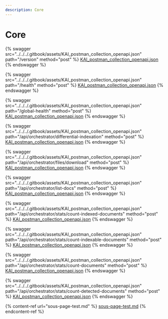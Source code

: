 ```yaml
---
description: Core
---
```


# Core

{% swagger src="../../../.gitbook/assets/KAI_postman_collection_openapi.json" path="/version" method="post" %}
[KAI_postman_collection_openapi.json](../../../.gitbook/assets/KAI_postman_collection_openapi.json)
{% endswagger %}

{% swagger src="../../../.gitbook/assets/KAI_postman_collection_openapi.json" path="/health" method="post" %}
[KAI_postman_collection_openapi.json](../../../.gitbook/assets/KAI_postman_collection_openapi.json)
{% endswagger %}

{% swagger src="../../../.gitbook/assets/KAI_postman_collection_openapi.json" path="/global-health" method="post" %}
[KAI_postman_collection_openapi.json](../../../.gitbook/assets/KAI_postman_collection_openapi.json)
{% endswagger %}

{% swagger src="../../../.gitbook/assets/KAI_postman_collection_openapi.json" path="/api/orchestrator/differential-indexation" method="post" %}
[KAI_postman_collection_openapi.json](../../../.gitbook/assets/KAI_postman_collection_openapi.json)
{% endswagger %}

{% swagger src="../../../.gitbook/assets/KAI_postman_collection_openapi.json" path="/api/orchestrator/files/download" method="post" %}
[KAI_postman_collection_openapi.json](../../../.gitbook/assets/KAI_postman_collection_openapi.json)
{% endswagger %}

{% swagger src="../../../.gitbook/assets/KAI_postman_collection_openapi.json" path="/api/orchestrator/list-docs" method="post" %}
[KAI_postman_collection_openapi.json](../../../.gitbook/assets/KAI_postman_collection_openapi.json)
{% endswagger %}

{% swagger src="../../../.gitbook/assets/KAI_postman_collection_openapi.json" path="/api/orchestrator/stats/count-indexed-documents" method="post" %}
[KAI_postman_collection_openapi.json](../../../.gitbook/assets/KAI_postman_collection_openapi.json)
{% endswagger %}

{% swagger src="../../../.gitbook/assets/KAI_postman_collection_openapi.json" path="/api/orchestrator/stats/count-indexable-documents" method="post" %}
[KAI_postman_collection_openapi.json](../../../.gitbook/assets/KAI_postman_collection_openapi.json)
{% endswagger %}

{% swagger src="../../../.gitbook/assets/KAI_postman_collection_openapi.json" path="/api/orchestrator/stats/count-documents" method="post" %}
[KAI_postman_collection_openapi.json](../../../.gitbook/assets/KAI_postman_collection_openapi.json)
{% endswagger %}

{% swagger src="../../../.gitbook/assets/KAI_postman_collection_openapi.json" path="/api/orchestrator/stats/count-detected-documents" method="post" %}
[KAI_postman_collection_openapi.json](../../../.gitbook/assets/KAI_postman_collection_openapi.json)
{% endswagger %}

{% content-ref url="sous-page-test.md" %}
[sous-page-test.md](sous-page-test.md)
{% endcontent-ref %}

